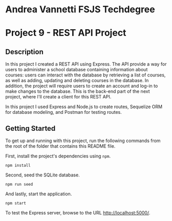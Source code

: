 # Andrea Vannetti FSJS Techdegree
# Project 9 - REST API Project

## Description

In this project I created a REST API using Express.
The API provide a way for users to administer a school database containing information about courses: users can interact with the database by retrieving a list of courses, as well as adding, updating and deleting courses in the database.
In addition, the project will require users to create an account and log-in to make changes to the database.
This is the back-end part of the next project, where I'll create a client for this REST API.

In this project I used Express and Node.js to create routes, Sequelize ORM for database modeling, and Postman for testing routes.


## Getting Started

To get up and running with this project, run the following commands from the root of the folder that contains this README file.

First, install the project's dependencies using `npm`.
```
npm install
```

Second, seed the SQLite database.
```
npm run seed
```

And lastly, start the application.
```
npm start
```

To test the Express server, browse to the URL [http://localhost:5000/](http://localhost:5000/).
